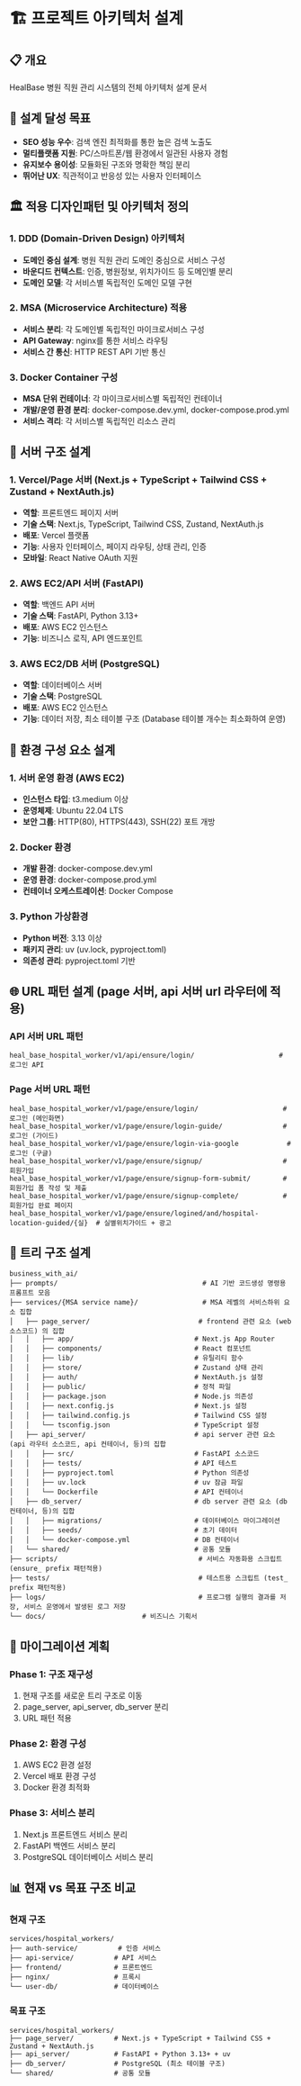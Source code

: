 # 🏗️ 프로젝트 아키텍처 설계

## 📋 개요
HealBase 병원 직원 관리 시스템의 전체 아키텍처 설계 문서

## 🎯 설계 달성 목표
- **SEO 성능 우수**: 검색 엔진 최적화를 통한 높은 검색 노출도
- **멀티플랫폼 지원**: PC/스마트폰/웹 환경에서 일관된 사용자 경험
- **유지보수 용이성**: 모듈화된 구조와 명확한 책임 분리
- **뛰어난 UX**: 직관적이고 반응성 있는 사용자 인터페이스

## 🏛️ 적용 디자인패턴 및 아키텍처 정의

### 1. DDD (Domain-Driven Design) 아키텍처
- **도메인 중심 설계**: 병원 직원 관리 도메인 중심으로 서비스 구성
- **바운디드 컨텍스트**: 인증, 병원정보, 위치가이드 등 도메인별 분리
- **도메인 모델**: 각 서비스별 독립적인 도메인 모델 구현

### 2. MSA (Microservice Architecture) 적용
- **서비스 분리**: 각 도메인별 독립적인 마이크로서비스 구성
- **API Gateway**: nginx를 통한 서비스 라우팅
- **서비스 간 통신**: HTTP REST API 기반 통신

### 3. Docker Container 구성
- **MSA 단위 컨테이너**: 각 마이크로서비스별 독립적인 컨테이너
- **개발/운영 환경 분리**: docker-compose.dev.yml, docker-compose.prod.yml
- **서비스 격리**: 각 서비스별 독립적인 리소스 관리

## 🏢 서버 구조 설계

### 1. Vercel/Page 서버 (Next.js + TypeScript + Tailwind CSS + Zustand + NextAuth.js)
- **역할**: 프론트엔드 페이지 서버
- **기술 스택**: Next.js, TypeScript, Tailwind CSS, Zustand, NextAuth.js
- **배포**: Vercel 플랫폼
- **기능**: 사용자 인터페이스, 페이지 라우팅, 상태 관리, 인증
- **모바일**: React Native OAuth 지원

### 2. AWS EC2/API 서버 (FastAPI)
- **역할**: 백엔드 API 서버
- **기술 스택**: FastAPI, Python 3.13+
- **배포**: AWS EC2 인스턴스
- **기능**: 비즈니스 로직, API 엔드포인트

### 3. AWS EC2/DB 서버 (PostgreSQL)
- **역할**: 데이터베이스 서버
- **기술 스택**: PostgreSQL
- **배포**: AWS EC2 인스턴스
- **기능**: 데이터 저장, 최소 테이블 구조 (Database 테이블 개수는 최소화하여 운영)

## 🔧 환경 구성 요소 설계

### 1. 서버 운영 환경 (AWS EC2)
- **인스턴스 타입**: t3.medium 이상
- **운영체제**: Ubuntu 22.04 LTS
- **보안 그룹**: HTTP(80), HTTPS(443), SSH(22) 포트 개방

### 2. Docker 환경
- **개발 환경**: docker-compose.dev.yml
- **운영 환경**: docker-compose.prod.yml
- **컨테이너 오케스트레이션**: Docker Compose

### 3. Python 가상환경
- **Python 버전**: 3.13 이상
- **패키지 관리**: uv (uv.lock, pyproject.toml)
- **의존성 관리**: pyproject.toml 기반

## 🌐 URL 패턴 설계 (page 서버, api 서버 url 라우터에 적용)

### API 서버 URL 패턴
```
heal_base_hospital_worker/v1/api/ensure/login/                     # 로그인 API
```

### Page 서버 URL 패턴
```
heal_base_hospital_worker/v1/page/ensure/login/                     # 로그인 (메인화면)
heal_base_hospital_worker/v1/page/ensure/login-guide/               # 로그인 (가이드)
heal_base_hospital_worker/v1/page/ensure/login-via-google            # 로그인 (구글)
heal_base_hospital_worker/v1/page/ensure/signup/                    # 회원가입
heal_base_hospital_worker/v1/page/ensure/signup-form-submit/        # 회원가입 폼 작성 및 제출
heal_base_hospital_worker/v1/page/ensure/signup-complete/           # 회원가입 완료 페이지
heal_base_hospital_worker/v1/page/ensure/logined/and/hospital-location-guided/{실}  # 실별위치가이드 + 광고
```

## 📁 트리 구조 설계

```
business_with_ai/
├── prompts/                                    # AI 기반 코드생성 명령용 프롬프트 모음
├── services/{MSA service name}/                # MSA 레벨의 서비스하위 요소 집합
│   ├── page_server/                           # frontend 관련 요소 (web 소스코드) 의 집합
│   │   ├── app/                              # Next.js App Router
│   │   ├── components/                       # React 컴포넌트
│   │   ├── lib/                              # 유틸리티 함수
│   │   ├── store/                            # Zustand 상태 관리
│   │   ├── auth/                             # NextAuth.js 설정
│   │   ├── public/                           # 정적 파일
│   │   ├── package.json                      # Node.js 의존성
│   │   ├── next.config.js                    # Next.js 설정
│   │   ├── tailwind.config.js                # Tailwind CSS 설정
│   │   └── tsconfig.json                     # TypeScript 설정
│   ├── api_server/                           # api server 관련 요소 (api 라우터 소스코드, api 컨테이너, 등)의 집합
│   │   ├── src/                              # FastAPI 소스코드
│   │   ├── tests/                            # API 테스트
│   │   ├── pyproject.toml                    # Python 의존성
│   │   ├── uv.lock                           # uv 잠금 파일
│   │   └── Dockerfile                        # API 컨테이너
│   ├── db_server/                            # db server 관련 요소 (db 컨테이너, 등)의 집합
│   │   ├── migrations/                       # 데이터베이스 마이그레이션
│   │   ├── seeds/                            # 초기 데이터
│   │   └── docker-compose.yml                # DB 컨테이너
│   └── shared/                               # 공통 모듈
├── scripts/                                   # 서비스 자동화용 스크립트 (ensure_ prefix 패턴적용)
├── tests/                                     # 테스트용 스크립트 (test_ prefix 패턴적용)
├── logs/                                      # 프로그램 실행의 결과를 저장, 서비스 운영에서 발생된 로그 저장
└── docs/                        # 비즈니스 기획서
```

## 🔄 마이그레이션 계획

### Phase 1: 구조 재구성
1. 현재 구조를 새로운 트리 구조로 이동
2. page_server, api_server, db_server 분리
3. URL 패턴 적용

### Phase 2: 환경 구성
1. AWS EC2 환경 설정
2. Vercel 배포 환경 구성
3. Docker 환경 최적화

### Phase 3: 서비스 분리
1. Next.js 프론트엔드 서비스 분리
2. FastAPI 백엔드 서비스 분리
3. PostgreSQL 데이터베이스 서비스 분리

## 📊 현재 vs 목표 구조 비교

### 현재 구조
```
services/hospital_workers/
├── auth-service/          # 인증 서비스
├── api-service/          # API 서비스
├── frontend/             # 프론트엔드
├── nginx/                # 프록시
└── user-db/              # 데이터베이스
```

### 목표 구조
```
services/hospital_workers/
├── page_server/          # Next.js + TypeScript + Tailwind CSS + Zustand + NextAuth.js
├── api_server/           # FastAPI + Python 3.13+ + uv
├── db_server/            # PostgreSQL (최소 테이블 구조)
└── shared/               # 공통 모듈
```
